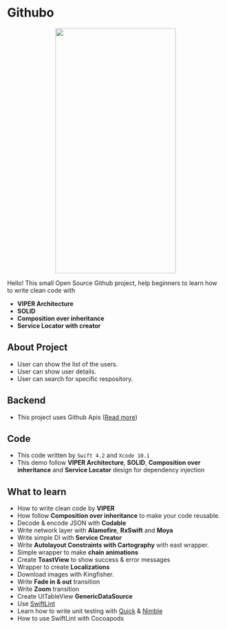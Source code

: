 # Githubo


<p align="center">
    <img src="https://github.com/deda9/Githubo/blob/master/video.gif" height="568" width="280">
</p>


Hello!
This small Open Source Github project, help beginners to learn how to write clean code with 
* **VIPER Architecture**
* **SOLID**
* **Composition over inheritance** 
* **Service Locator with creator** 

## About Project
- User can show the list of the users.
- User can show user details.
- User can search for specific respository.

## Backend
- This project uses Github Apis ([Read more](https://developer.github.com/v3/))

## Code
- This code written by `Swift 4.2` and `Xcode 10.1`
- This demo follow **VIPER Architecture**, **SOLID**, **Composition over inheritance** and **Service Locator** design for dependency injection


## What to learn
- How to write clean code by **VIPER**
- How follow **Composition over inheritance** to make your code reusable.
- Decode & encode JSON with **Codable**
- Write network layer with **Alamofire**, **RxSwift** and **Moya**
- Write simple DI with **Service Creator**
- Write **Autolayout Constraints with Cartography** with east wrapper.
- Simple wrapper to make **chain animations**
- Create **ToastView** to show success & error messages
- Wrapper to create **Localizations**
- Download images with Kingfisher.
- Write **Fade in & out** transition 
- Write **Zoom** transition 
- Create UITableView **GenericDataSource** 
- Use [SwiftLint](https://github.com/realm/SwiftLint) 
- Learn how to write unit testing with [Quick](https://github.com/Quick/Quick) & [Nimble](https://github.com/Quick/Nimble)
- How to use SwiftLint with Cocoapods
